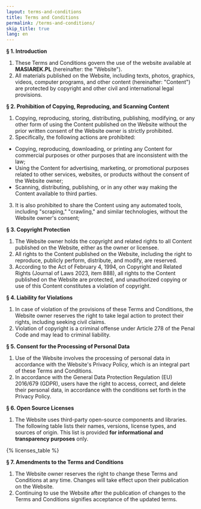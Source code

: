 ```yaml
---
layout: terms-and-conditions
title: Terms and Conditions
permalink: /terms-and-conditions/
skip_title: true
lang: en
---
```


**§ 1. Introduction**

1. These Terms and Conditions govern the use of the website available at **MASIAREK.PL** (hereinafter: the "Website").
2. All materials published on the Website, including texts, photos, graphics, videos, computer programs, and other content (hereinafter: "Content") are protected by copyright and other civil and international legal provisions.

**§ 2. Prohibition of Copying, Reproducing, and Scanning Content**

1. Copying, reproducing, storing, distributing, publishing, modifying, or any other form of using the Content published on the Website without the prior written consent of the Website owner is strictly prohibited.
2. Specifically, the following actions are prohibited:
- Copying, reproducing, downloading, or printing any Content for commercial purposes or other purposes that are inconsistent with the law;
- Using the Content for advertising, marketing, or promotional purposes related to other services, websites, or products without the consent of the Website owner;
- Scanning, distributing, publishing, or in any other way making the Content available to third parties.
3. It is also prohibited to share the Content using any automated tools, including "scraping," "crawling," and similar technologies, without the Website owner's consent;

**§ 3. Copyright Protection**

1. The Website owner holds the copyright and related rights to all Content published on the Website, either as the owner or licensee.
2. All rights to the Content published on the Website, including the right to reproduce, publicly perform, distribute, and modify, are reserved.
2. According to the Act of February 4, 1994, on Copyright and Related Rights (Journal of Laws 2023, item 888), all rights to the Content published on the Website are protected, and unauthorized copying or use of this Content constitutes a violation of copyright.

**§ 4. Liability for Violations**

1. In case of violation of the provisions of these Terms and Conditions, the Website owner reserves the right to take legal action to protect their rights, including seeking civil claims.
2. Violation of copyright is a criminal offense under Article 278 of the Penal Code and may lead to criminal liability.

**§ 5. Consent for the Processing of Personal Data**

1. Use of the Website involves the processing of personal data in accordance with the Website's Privacy Policy, which is an integral part of these Terms and Conditions.
2. In accordance with the General Data Protection Regulation (EU) 2016/679 (GDPR), users have the right to access, correct, and delete their personal data, in accordance with the conditions set forth in the Privacy Policy.

**§ 6. Open Source Licenses**

1. The Website uses third-party open-source components and libraries. The following table lists their names, versions, license types, and sources of origin. This list is provided **for informational and transparency purposes** only.

{% licenses_table %}


**§ 7. Amendments to the Terms and Conditions**

1. The Website owner reserves the right to change these Terms and Conditions at any time. Changes will take effect upon their publication on the Website.
2. Continuing to use the Website after the publication of changes to the Terms and Conditions signifies acceptance of the updated terms.
